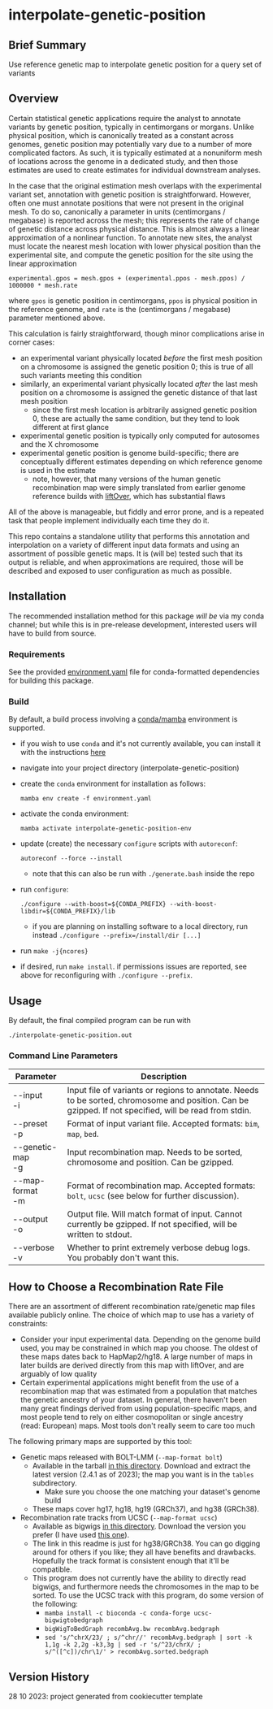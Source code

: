 # interpolate-genetic-position

## Brief Summary

Use reference genetic map to interpolate genetic position for a query set of variants

## Overview

Certain statistical genetic applications require the analyst to annotate variants
by genetic position, typically in centimorgans or morgans. Unlike physical position,
which is canonically treated as a constant across genomes, genetic position may
potentially vary due to a number of more complicated factors. As such, it is typically
estimated at a nonuniform mesh of locations across the genome in a dedicated study,
and then those estimates are used to create estimates for individual downstream analyses.

In the case that the original estimation mesh overlaps with the experimental variant set,
annotation with genetic position is straightforward. However, often one must annotate
positions that were not present in the original mesh. To do so, canonically a parameter
in units (centimorgans / megabase) is reported across the mesh; this represents the rate
of change of genetic distance across physical distance. This is almost always a linear
approximation of a nonlinear function. To annotate new sites, the analyst must locate
the nearest mesh location with lower physical position than the experimental site,
and compute the genetic position for the site using the linear approximation


```
experimental.gpos = mesh.gpos + (experimental.ppos - mesh.ppos) / 1000000 * mesh.rate
```

where `gpos` is genetic position in centimorgans, `ppos` is physical position in the
reference genome, and `rate` is the (centimorgans / megabase) parameter mentioned above.

This calculation is fairly straightforward, though minor complications arise in corner cases:

* an experimental variant physically located *before* the first mesh position on a chromosome
  is assigned the genetic position 0; this is true of all such variants meeting this condition
* similarly, an experimental variant physically located *after* the last mesh position on
  a chromosome is assigned the genetic distance of that last mesh position
  * since the first mesh location is arbitrarily assigned genetic position 0, these are actually
    the same condition, but they tend to look different at first glance
* experimental genetic position is typically only computed for autosomes and the X chromosome
* experimental genetic position is genome build-specific; there are conceptually different
  estimates depending on which reference genome is used in the estimate
  * note, however, that many versions of the human genetic recombination map were
    simply translated from earlier genome reference builds with [liftOver](https://genome.ucsc.edu/cgi-bin/hgLiftOver),
    which has substantial flaws

All of the above is manageable, but fiddly and error prone, and is a repeated task that
people implement individually each time they do it.

This repo contains a standalone utility that performs this annotation and interpolation
on a variety of different input data formats and using an assortment of possible genetic maps.
It is (will be) tested such that its output is reliable, and when approximations are required,
those will be described and exposed to user configuration as much as possible.



## Installation

The recommended installation method for this package _will be_ via my conda channel; but while
this is in pre-release development, interested users will have to build from source.

### Requirements

See the provided [environment.yaml](environment.yaml) file for conda-formatted dependencies for
building this package.

### Build

By default, a build process involving a [conda/mamba](https://mamba.readthedocs.io/en/latest/installation.html) environment is supported.

  - if you wish to use `conda` and it's not currently available, you can install it with the instructions [here](https://mamba.readthedocs.io/en/latest/mamba-installation.html#mamba-install)
  - navigate into your project directory (interpolate-genetic-position)
  - create the `conda` environment for installation as follows:
  
     `mamba env create -f environment.yaml`
  - activate the conda environment:
  
     `mamba activate interpolate-genetic-position-env`
  - update (create) the necessary `configure` scripts with `autoreconf`:
  
     `autoreconf --force --install`
	 
     - note that this can also be run with `./generate.bash` inside the repo
  - run `configure`:
  
	 `./configure --with-boost=${CONDA_PREFIX} --with-boost-libdir=${CONDA_PREFIX}/lib`

	 - if you are planning on installing software to a local directory, run instead `./configure --prefix=/install/dir [...]`
  - run `make -j{ncores}`

  - if desired, run `make install`. if permissions issues are reported, see above for reconfiguring with `./configure --prefix`.
  
## Usage

By default, the final compiled program can be run with

`./interpolate-genetic-position.out`


### Command Line Parameters

|Parameter|Description|
|---|---|
|--input<br>-i|Input file of variants or regions to annotate. Needs to be sorted, chromosome and position. Can be gzipped. If not specified, will be read from stdin.|
|--preset<br>-p|Format of input variant file. Accepted formats: `bim`, `map`, `bed`.|
|--genetic-map<br>-g|Input recombination map. Needs to be sorted, chromosome and position. Can be gzipped.|
|--map-format<br>-m|Format of recombination map. Accepted formats: `bolt`, `ucsc` (see below for further discussion).|
|--output<br>-o|Output file. Will match format of input. Cannot currently be gzipped. If not specified, will be written to stdout.|
|--verbose<br>-v|Whether to print extremely verbose debug logs. You probably don't want this.|


## How to Choose a Recombination Rate File

There are an assortment of different recombination rate/genetic map files available publicly online.
The choice of which map to use has a variety of constraints:

* Consider your input experimental data. Depending on the genome build used, you may be constrained
  in which map you choose. The oldest of these maps dates back to HapMap2/hg18. A large number of maps
  in later builds are derived directly from this map with liftOver, and are arguably of low quality
* Certain experimental applications might benefit from the use of a recombination map that was estimated
  from a population that matches the genetic ancestry of your dataset. In general, there haven't been
  many great findings derived from using population-specific maps, and most people tend to rely on
  either cosmopolitan or single ancestry (read: European) maps. Most tools don't really seem to care too much

The following primary maps are supported by this tool:

* Genetic maps released with BOLT-LMM (`--map-format bolt`)
  * Available in the tarball [in this directory](https://alkesgroup.broadinstitute.org/BOLT-LMM/downloads/). Download
    and extract the latest version (2.4.1 as of 2023); the map you want is in the `tables` subdirectory.
    * Make sure you choose the one matching your dataset's genome build
  * These maps cover hg17, hg18, hg19 (GRCh37), and hg38 (GRCh38).
* Recombination rate tracks from UCSC (`--map-format ucsc`)
  * Available as bigwigs [in this directory](https://hgdownload.soe.ucsc.edu/gbdb/hg38/recombRate/). Download
    the version you prefer (I have used [this one](https://hgdownload.soe.ucsc.edu/gbdb/hg38/recombRate/recombAvg.bw)).
  * The link in this readme is just for hg38/GRCh38. You can go digging around for others if you like; they all
    have benefits and drawbacks. Hopefully the track format is consistent enough that it'll be compatible.
  * This program does not currently have the ability to directly read bigwigs, and furthermore needs the chromosomes
    in the map to be sorted. To use the UCSC track with this program, do some version of the following:
    * `mamba install -c bioconda -c conda-forge ucsc-bigwigtobedgraph`
    * `bigWigToBedGraph recombAvg.bw recombAvg.bedgraph`
    * `sed 's/^chrX/23/ ; s/^chr//' recombAvg.bedgraph | sort -k 1,1g -k 2,2g -k3,3g | sed -r 's/^23/chrX/ ; s/^([^c])/chr\1/' > recombAvg.sorted.bedgraph`



## Version History

28 10 2023: project generated from cookiecutter template

